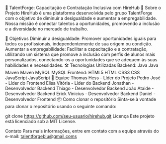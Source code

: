 🎯 TalentForge: Capacitação e Contratação Inclusiva com HireHub
📘 Sobre o Projeto
HireHub é uma plataforma desenvolvida pelo grupo TalentForge com o objetivo de diminuir a desigualdade e aumentar a empregabilidade. Nossa missão é conectar talentos a oportunidades, promovendo a inclusão e a diversidade no mercado de trabalho.

🌟 Objetivos
Diminuir a desigualdade: Promover oportunidades iguais para todos os profissionais, independentemente de sua origem ou condição.
Aumentar a empregabilidade: Facilitar a capacitação e a contratação, utilizando um sistema que promove a inclusão com perfis de alunos mais personalizados, conectando-os a oportunidades que se adequem às suas habilidades e necessidades.
🛠️ Tecnologias Utilizadas
Backend:
Java Java
Maven Maven
MySQL MySQL
Frontend:
HTML5 HTML
CSS3 CSS
JavaScript JavaScript
👥 Equipe
Thomas Hess - Líder do Projeto
Pedro José - Líder do Frontend
Elisa Vitória - Líder do Backend
Jonathan - Desenvolvedor Backend
Thiago - Desenvolvedor Backend
João Ataide - Desenvolvedor Backend
Erick Vinicius - Desenvolvedor Backend
Daniel - Desenvolvedor Frontend
📦 Como clonar o repositório
Sinta-se à vontade para clonar o repositório usando o seguinte comando:

git clone https://github.com/seu-usuario/hirehub.git
Licença Este projeto está licenciado sob a MIT License.

Contato Para mais informações, entre em contato com a equipe através do e-mail: talentforgeblu@gmail.coms
